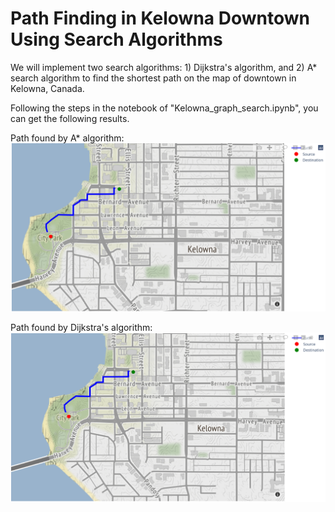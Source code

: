 # Path Finding in Kelowna Downtown Using Search Algorithms

We will implement two search algorithms: 1) Dijkstra's algorithm, and 2) A* search algorithm to find the shortest path on the map of downtown in Kelowna, Canada. 

Following the steps in the notebook of "Kelowna_graph_search.ipynb", you can get the following results.

Path found by A* algorithm:
![alt text](https://github.com/peng-ubco/Path-Planning-Search-Algorithms/blob/main/Path_by_Astar_algorithm.png)

Path found by Dijkstra's algorithm:
![alt text](https://github.com/peng-ubco/Path-Planning-Search-Algorithms/blob/main/path_by_Dijkstra's%20algorithm.png)
